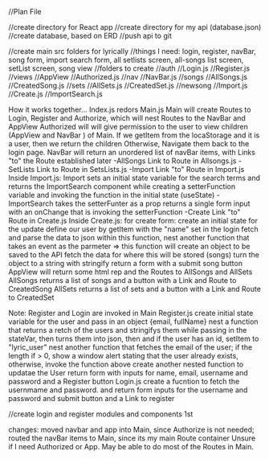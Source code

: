 //Plan File

//create directory for React app
//create directory for my api (database.json)
    //create database, based on ERD 
    //push api to git

//create main src folders for lyrically 
//things I need: login, register, navBar, song form, import search form, all setlists screen, all-songs list screen, setList screen, song view 
//folders to create
    //auth 
        //Login.js
        //Register.js
    //views
        //AppView
        //Authorized.js 
    //nav
        //NavBar.js
    //songs
        //AllSongs.js
        //CreatedSong.js
    //sets 
        //AllSets.js
        //CreatedSet.js
    //newsong 
        //Import.js
        //Create.js
        //ImportSearch.js
   


How it works together...
Index.js redors Main.js
Main will create Routes to Login, Register and Authorize, which will nest Routes to the NavBar and AppView 
Authorized will will give permission to the user to view children (AppView and NavBar ) of Main. 
    If we getItem from the locaStorage and it is a user, then we return the children 
    Otherwise, Navigate them back to the login page. 
NavBar will return an unordered list of navBar items, with Links "to" the Route established later
    -AllSongs
        Link to Route in Allsongs.js
    -SetLists
        Link to Route in SetsLists.js
    -Import 
        Link "to" Route in Import.js
            Inside Import.js:
            Import sets an initial state variable for the search terms and returns the ImportSearch component while creating a setterFunction variable and invoking the function in the initial state (useState)
                 -ImportSearch 
                 takes the setterFunter as a prop
                 returns a single form input with an onChange that is invoking the setterFunction 
    -Create 
        Link "to" Route in Create.js
            Inside Create.js: 
             for create form: 
             create an initial state for the update
             define our user by getItem with the "name" set in the login fetch and parse the data to json
                within this function, nest another function that takes an event as the parmeter => this function will 
                 create an object to be saved to the API
                fetch the data for where this will be stored (songs)
                turn the object to a string with stringify
            return a form with a submit song button 
AppView will return some html rep and the Routes to AllSongs and AllSets
AllSongs returns a list of songs and a button with a Link and Route to CreatedSong
AllSets returns a list of sets and a button with a Link and Route to CreatedSet 

Note: Register and Login are invoked in Main 
Register.js 
    create initial state variable for the user and pass in an object {email, fullName}
        nest a function that returns a retch of the users and stringifys them while passing in the stateVar, then turns them into json, then and if the user has an id, setItem to "lyric_user" 
        nest another function that fetches the email of the user; if the length if > 0, show a window alert stating that the user already exists, otherwise, invoke the function above
        create another nested function to updatae the User
    return form with inputs for name, email, username and password and a Register button 
Login.js
    create a fucntion to fetch the usernmame and password.
    and return form inputs for the username and password and submit button and a Link to register


//create login and register modules and components 1st 

changes: moved navbar and app into Main, since Authorize is not needed;
routed the navBar items to  Main, since its my main Route container
Unsure if I need Authorized or App. May be able to do most of the Routes in Main. 